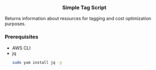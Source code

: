 <h3 align="center">Simple Tag Script</h3>
Returns information about resources for tagging and cost optimization purposes.


### Prerequisites
* AWS CLI
* jq
  ```sh
  sudo yum install jq -y
  ```
